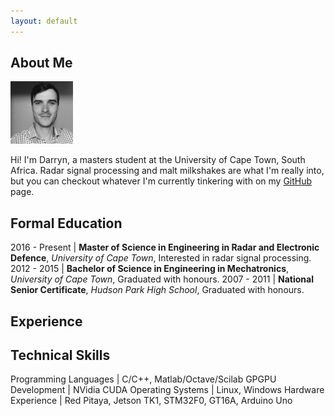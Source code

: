 ```yaml
---
layout: default
---
```


## About Me

<img class="profile-picture" src="profile.jpg">

Hi! I'm Darryn, a masters student at the University of Cape Town, South Africa. Radar signal processing and malt milkshakes are what I'm really into, but you can checkout whatever I'm currently tinkering with on my [GitHub](https://github.com/darrynjordan/) page.	

## Formal Education

2016 - Present | **Master of Science in Engineering in Radar and Electronic Defence**, *University of Cape Town*, Interested in radar signal processing.
2012 - 2015 | **Bachelor of Science in Engineering in Mechatronics**, *University of Cape Town*, Graduated with honours.
2007 - 2011 | **National Senior Certificate**, *Hudson Park High School*, Graduated with honours.

## Experience

## Technical Skills

Programming Languages | C/C++, Matlab/Octave/Scilab
GPGPU Development | NVidia CUDA
Operating Systems | Linux, Windows
Hardware Experience | Red Pitaya, Jetson TK1, STM32F0, GT16A, Arduino Uno
